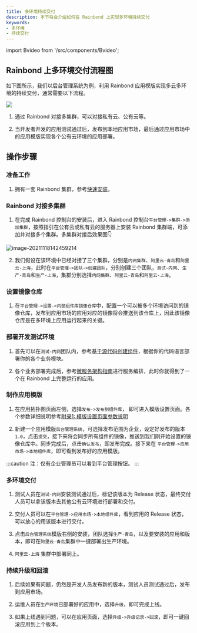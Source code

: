 ```yaml
---
title: 多环境持续交付
description: 本节将会介绍如何在 Rainbond 上实现多环境持续交付
keywords:
- 多环境
- 持续交付
---
```


import Bvideo from '/src/components/Bvideo';

<Bvideo src="//player.bilibili.com/player.html?aid=436800242&bvid=BV1uj411N7Vy&cid=1005328921&page=4" />

## Rainbond 上多环境交付流程图

如下图所示，我们以后台管理系统为例，利用 Rainbond 应用模版实现多云多环境的持续交付，通常需要以下流程。

<!-- ![multi-env-delivery](https://static.goodrain.com/docs/5.10/delivery/multi-env-delivery.jpg) -->
![](https://static.goodrain.com/docs/5.11/delivery/continuous/source-code/multi-env-delivery.png)

1. 通过 Rainbond 对接多集群，可以对接私有云、公有云等。

2. 当开发者开发的应用测试通过后，发布到本地应用市场，最后通过应用市场中的应用模版实现各个公有云环境的应用部署。

## 操作步骤

### 准备工作

1. 拥有一套 Rainbond 集群，参考[快速安装](/docs/quick-start/quick-install)。

### Rainbond 对接多集群

1. 在完成 Rainbond 控制台的安装后，进入 Rainbond 控制台`平台管理->集群->添加集群`，按照指引在公有云或私有云的服务器上安装 Rainbond 集群端，可添加并对接多个集群。多集群对接后效果图:point_down:

<img src="https://pic.imgdb.cn/item/61a5d0802ab3f51d91d5afc2.png" alt="image-20211118142459214"  />

2. 我们假设在该环境中已经对接了三个集群，分别是`内网集群`、`阿里云-青岛`和`阿里云-上海`，此时在`平台管理->团队->创建团队`，分别创建三个团队，`测试-内网`、`生产-青岛`和`生产-上海`，集群分别选择`内网集群`、`阿里云-青岛`和`阿里云-上海`。

### 设置镜像仓库

1. 在`平台管理->设置->内部组件库镜像仓库`中，配置一个可以被多个环境访问到的镜像仓库，发布到应用市场的应用对应的镜像将会推送到该仓库上，因此该镜像仓库是在多环境上应用运行起来的关键。

### 部署开发测试环境

1. 首先可以在`测试-内网`团队内，参考[基于源代码创建组件](../../use-manual/component-create/language-support)，根据你的代码语言部署你的各个业务模块。

2. 各个业务部署完成后，参考[微服务架构指南](../../micro-service/overview/index.md)进行服务编排，此时你就得到了一个在 Rainbond 上完整运行的应用。

### 制作应用模版

1. 在应用拓扑图页面左侧，选择`发布->发布到组件库`， 即可进入模版设置页面。各个参数详细说明参考[附录1: 模版设置页面参数说明](../app-model-parameters.md)

2. 新建一个应用模版`后台管理系统`，可选择发布范围为企业，设定好发布的版本 `1.0`，点击`提交`，接下来将会同步所有组件的镜像，推送到我们刚开始设置的镜像仓库中。同步完成后，点击`确认发布`，即发布完成。接下来在 `平台管理->应用市场->本地组件库`，即可看到发布好的应用模版。

:::caution
注：仅有企业管理员可以看到平台管理按钮。
:::

### 多环境交付

1. 测试人员在`测试-内网`安装测试通过后，标记该版本为 Release 状态，最终交付人员可以拿该版本去其他公有云环境进行部署和交付。

2. 交付人员可以在`平台管理->应用市场->本地组件库`，看到应用的 Release 状态，可以放心的用该版本进行交付。

3. 点击`后台管理系统`模版右侧的安装，团队选择`生产-青岛`，以及要安装的应用和版本，即可在`阿里云-青岛`集群中一键部署出生产环境。

4. `阿里云-上海` 集群中部署同上。

### 持续升级和回滚

1. 后续如果有问题，仍然是开发人员发布新的版本，测试人员测试通过后，发布到应用市场。

2. 运维人员在`生产环境`已部署好的应用中，选择`升级`，即可完成上线。

3. 如果上线遇到问题，可以在应用页面，选择`升级->升级记录->回滚`，即可一键回滚应用到上个版本。
